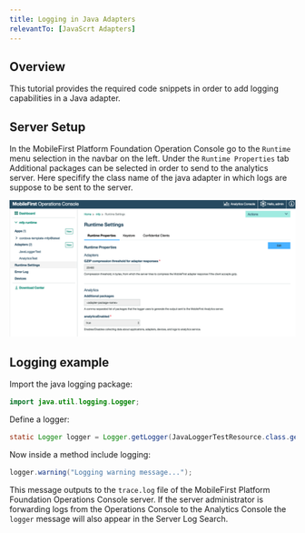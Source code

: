 ```yaml
---
title: Logging in Java Adapters
relevantTo: [JavaScrt Adapters]
---
```

## Overview
This tutorial provides the required code snippets in order to add logging capabilities in a Java adapter.

## Server Setup

In the MobileFirst Platform Foundation Operation Console go to the `Runtime` menu selection in the navbar on the left. Under the `Runtime Properties` tab Additional packages can be selected in order to send to the analytics server. Here specifify the class name of the java adapter in which logs are suppose to be sent to the server.

![Log filtering from the console](java-filter.png)

## Logging example
Import the java logging package:

```java
import java.util.logging.Logger;
```

Define a logger:

```java
static Logger logger = Logger.getLogger(JavaLoggerTestResource.class.getName());
```

Now inside a method include logging:

```java
logger.warning("Logging warning message...");
```

This message outputs to the `trace.log` file of the MobileFirst Platform Foundation Operations Console server. If the server administrator is forwarding logs from the Operations Console to the Analytics Console the `logger` message will also appear in the Server Log Search.